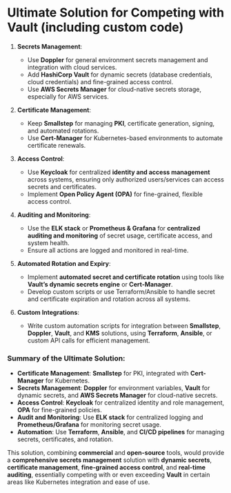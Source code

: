 # **Ultimate Solution for Competing with Vault (including custom code)**

1. **Secrets Management**:
   - Use **Doppler** for general environment secrets management and integration with cloud services.
   - Add **HashiCorp Vault** for dynamic secrets (database credentials, cloud credentials) and fine-grained access control.
   - Use **AWS Secrets Manager** for cloud-native secrets storage, especially for AWS services.

2. **Certificate Management**:
   - Keep **Smallstep** for managing **PKI**, certificate generation, signing, and automated rotations.
   - Use **Cert-Manager** for Kubernetes-based environments to automate certificate renewals.

3. **Access Control**:
   - Use **Keycloak** for centralized **identity and access management** across systems, ensuring only authorized users/services can access secrets and certificates.
   - Implement **Open Policy Agent (OPA)** for fine-grained, flexible access control.

4. **Auditing and Monitoring**:
   - Use the **ELK stack** or **Prometheus & Grafana** for **centralized auditing and monitoring** of secret usage, certificate access, and system health.
   - Ensure all actions are logged and monitored in real-time.

5. **Automated Rotation and Expiry**:
   - Implement **automated secret and certificate rotation** using tools like **Vault’s dynamic secrets engine** or **Cert-Manager**.
   - Develop custom scripts or use Terraform/Ansible to handle secret and certificate expiration and rotation across all systems.

6. **Custom Integrations**:
   - Write custom automation scripts for integration between **Smallstep**, **Doppler**, **Vault**, and **KMS** solutions, using **Terraform**, **Ansible**, or custom API calls for efficient management.

### Summary of the Ultimate Solution:
- **Certificate Management**: **Smallstep** for PKI, integrated with **Cert-Manager** for Kubernetes.
- **Secrets Management**: **Doppler** for environment variables, **Vault** for dynamic secrets, and **AWS Secrets Manager** for cloud-native secrets.
- **Access Control**: **Keycloak** for centralized identity and role management, **OPA** for fine-grained policies.
- **Audit and Monitoring**: Use **ELK stack** for centralized logging and **Prometheus/Grafana** for monitoring secret usage.
- **Automation**: Use **Terraform**, **Ansible**, and **CI/CD pipelines** for managing secrets, certificates, and rotation.

This solution, combining **commercial** and **open-source** tools, would provide a **comprehensive secrets management** solution with **dynamic secrets**, **certificate management**, **fine-grained access control**, and **real-time auditing**, essentially competing with or even exceeding **Vault** in certain areas like Kubernetes integration and ease of use.